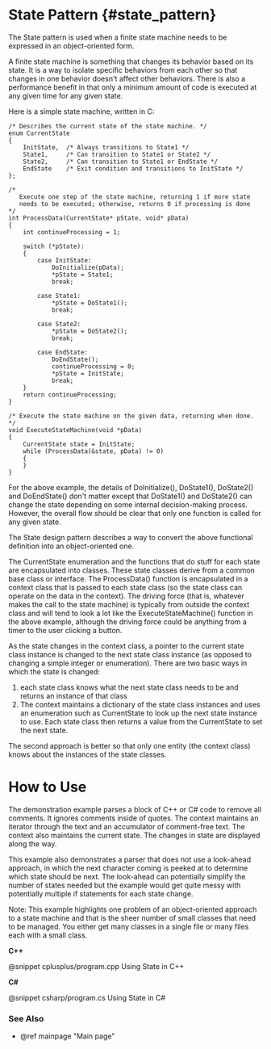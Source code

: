 # State Pattern {#state_pattern}

The State pattern is used when a finite state machine needs to be expressed
in an object-oriented form.

A finite state machine is something that changes its behavior based on its
state.  It is a way to isolate specific behaviors from each other so that
changes in one behavior doesn't affect other behaviors.  There is also a
performance benefit in that only a minimum amount of code is executed at
any given time for any given state.

Here is a simple state machine, written in C:

~~~~~~~~~~~~~~~~~~~~~~~~~~~~~~~~~~~~~~~~~~~~~~~~~~~~~~~~~~~~~~~{.c}
/* Describes the current state of the state machine. */
enum CurrentState
{
    InitState,  /* Always transitions to State1 */
    State1,     /* Can transition to State1 or State2 */
    State2,     /* Can transition to State1 or EndState */
    EndState    /* Exit condition and transitions to InitState */
};

/*
   Execute one step of the state machine, returning 1 if more state
   needs to be executed; otherwise, returns 0 if processing is done
*/
int ProcessData(CurrentState* pState, void* pData)
{
    int continueProcessing = 1;

    switch (*pState):
    {
        case InitState:
            DoInitialize(pData);
            *pState = State1;
            break;

        case State1:
            *pState = DoState1();
            break;

        case State2:
            *pState = DoState2();
            break;

        case EndState:
            DoEndState();
            continueProcessing = 0;
            *pState = InitState;
            break;
    }
    return continueProcessing;
}

/* Execute the state machine on the given data, returning when done. */
void ExecuteStateMachine(void *pData)
{
    CurrentState state = InitState;
    while (ProcessData(&state, pData) != 0)
    {
    }
}
~~~~~~~~~~~~~~~~~~~~~~~~~~~~~~~~~~~~~~~~~~~~~~~~~~~~~~~~~~~~~~~

For the above example, the details of DoInitialize(), DoState1(), DoState2()
and DoEndState() don't matter except that DoState1() and DoState2() can
change the state depending on some internal decision-making process.
However, the overall flow should be clear that only one function is called
for any given state.

The State design pattern describes a way to convert the above functional
definition into an object-oriented one.

The CurrentState enumeration and the functions that do stuff for each state
are encapsulated into classes.  These state classes derive from a common
base class or interface.  The ProcessData() function is encapsulated in a
context class that is passed to each state class (so the state class can
operate on the data in the context).  The driving force (that is, whatever
makes the call to the state machine) is typically from outside the context
class and will tend to look a lot like the ExecuteStateMachine() function
in the above example, although the driving force could be anything from a
timer to the user clicking a button.

As the state changes in the context class, a pointer to the current state
class instance is changed to the next state class instance (as opposed to
changing a simple integer or enumeration).  There are two basic ways in
which the state is changed:

1. each state class knows what the next state class needs to be and
   returns an instance of that class
2. The context maintains a dictionary of the state class instances and
   uses an enumeration such as CurrentState to look up the next state
   instance to use.  Each state class then returns a value from the
   CurrentState to set the next state.

The second approach is better so that only one entity (the context class)
knows about the instances of the state classes.

# How to Use

The demonstration example parses a block of C++ or C# code to remove all
comments.  It ignores comments inside of quotes.  The context maintains an
iterator through the text and an accumulator of comment-free text.  The
context also maintains the current state.  The changes in state are
displayed along the way.

This example also demonstrates a parser that does not use a look-ahead
approach, in which the next character coming is peeked at to determine
which state should be next.  The look-ahead can potentially simplify the
number of states needed but the example would get quite messy with
potentially multiple if statements for each state change.

Note: This example highlights one problem of an object-oriented approach
to a state machine and that is the sheer number of small classes that need
to be managed.  You either get many classes in a single file or many files
each with a small class.


__C++__

@snippet cplusplus/program.cpp Using State in C++

__C#__

@snippet csharp/program.cs Using State in C#


### See Also
- @ref mainpage "Main page"

